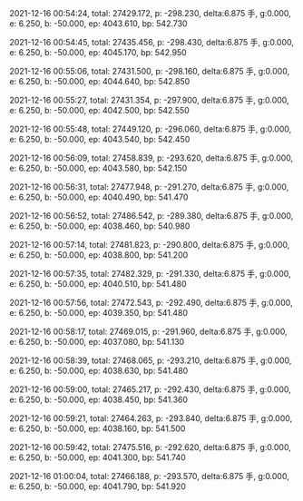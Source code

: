 2021-12-16 00:54:24, total: 27429.172, p: -298.230, delta:6.875 手, g:0.000, e: 6.250, b: -50.000, ep: 4043.610, bp: 542.730

2021-12-16 00:54:45, total: 27435.456, p: -298.430, delta:6.875 手, g:0.000, e: 6.250, b: -50.000, ep: 4045.170, bp: 542.950

2021-12-16 00:55:06, total: 27431.500, p: -298.160, delta:6.875 手, g:0.000, e: 6.250, b: -50.000, ep: 4044.640, bp: 542.850

2021-12-16 00:55:27, total: 27431.354, p: -297.900, delta:6.875 手, g:0.000, e: 6.250, b: -50.000, ep: 4042.500, bp: 542.550

2021-12-16 00:55:48, total: 27449.120, p: -296.060, delta:6.875 手, g:0.000, e: 6.250, b: -50.000, ep: 4043.540, bp: 542.450

2021-12-16 00:56:09, total: 27458.839, p: -293.620, delta:6.875 手, g:0.000, e: 6.250, b: -50.000, ep: 4043.580, bp: 542.150

2021-12-16 00:56:31, total: 27477.948, p: -291.270, delta:6.875 手, g:0.000, e: 6.250, b: -50.000, ep: 4040.490, bp: 541.470

2021-12-16 00:56:52, total: 27486.542, p: -289.380, delta:6.875 手, g:0.000, e: 6.250, b: -50.000, ep: 4038.460, bp: 540.980

2021-12-16 00:57:14, total: 27481.823, p: -290.800, delta:6.875 手, g:0.000, e: 6.250, b: -50.000, ep: 4038.800, bp: 541.200

2021-12-16 00:57:35, total: 27482.329, p: -291.330, delta:6.875 手, g:0.000, e: 6.250, b: -50.000, ep: 4040.510, bp: 541.480

2021-12-16 00:57:56, total: 27472.543, p: -292.490, delta:6.875 手, g:0.000, e: 6.250, b: -50.000, ep: 4039.350, bp: 541.480

2021-12-16 00:58:17, total: 27469.015, p: -291.960, delta:6.875 手, g:0.000, e: 6.250, b: -50.000, ep: 4037.080, bp: 541.130

2021-12-16 00:58:39, total: 27468.065, p: -293.210, delta:6.875 手, g:0.000, e: 6.250, b: -50.000, ep: 4038.630, bp: 541.480

2021-12-16 00:59:00, total: 27465.217, p: -292.430, delta:6.875 手, g:0.000, e: 6.250, b: -50.000, ep: 4038.450, bp: 541.360

2021-12-16 00:59:21, total: 27464.263, p: -293.840, delta:6.875 手, g:0.000, e: 6.250, b: -50.000, ep: 4038.160, bp: 541.500

2021-12-16 00:59:42, total: 27475.516, p: -292.620, delta:6.875 手, g:0.000, e: 6.250, b: -50.000, ep: 4041.300, bp: 541.740

2021-12-16 01:00:04, total: 27466.188, p: -293.570, delta:6.875 手, g:0.000, e: 6.250, b: -50.000, ep: 4041.790, bp: 541.920